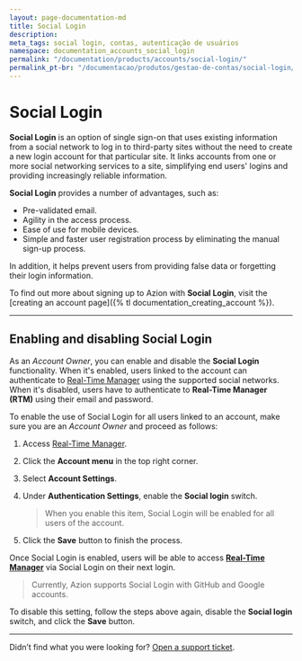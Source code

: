 ```yaml
---
layout: page-documentation-md
title: Social Login
description: 
meta_tags: social login, contas, autenticação de usuários 
namespace: documentation_accounts_social_login
permalink: "/documentation/products/accounts/social-login/"
permalink_pt-br: "/documentacao/produtos/gestao-de-contas/social-login/"
---
```

# Social Login

**Social Login** is an option of single sign-on that uses existing information from a social network to log in to third-party sites without the need to create a new login account for that particular site. It links accounts from one or more social networking services to a site, simplifying end users' logins and providing increasingly reliable information.

**Social Login** provides a number of advantages, such as:

* Pre-validated email.
* Agility in the access process.
* Ease of use for mobile devices.
* Simple and faster user registration process by eliminating the manual sign-up process.

In addition, it helps prevent users from providing false data or forgetting their login information.

To find out more about signing up to Azion with **Social Login**, visit the [creating an account page]({% tl documentation_creating_account %}).

---

## Enabling and disabling Social Login

As an *Account Owner*, you can enable and disable the **Social Login** functionality. When it's enabled, users linked to the account can authenticate to [Real-Time Manager](https://manager.azion.com/) using the supported social networks. When it's disabled, users have to authenticate to **Real-Time Manager (RTM)** using their email and password.

To enable the use of Social Login for all users linked to an account, make sure you are an *Account Owner* and proceed as follows:

1. Access [Real-Time Manager](https://manager.azion.com/).
2. Click the **Account menu** in the top right corner.
3. Select **Account Settings**.
4. Under **Authentication Settings**, enable the **Social login** switch.

   > When you enable this item, Social Login will be enabled for all users of the account.

5. Click the **Save** button to finish the process.

Once Social Login is enabled, users will be able to access [**Real-Time Manager**](https://manager.azion.com/) via Social Login on their next login.

   > Currently, Azion supports Social Login with GitHub and Google accounts.

To disable this setting, follow the steps above again, disable the **Social login** switch, and click the **Save** button.

---

Didn’t find what you were looking for? [Open a support ticket](https://tickets.azion.com/).
